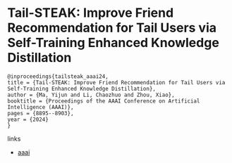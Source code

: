 # Tail-STEAK: Improve Friend Recommendation for Tail Users via Self-Training Enhanced Knowledge Distillation

```
@inproceedings{tailsteak_aaai24,
title = {Tail-STEAK: Improve Friend Recommendation for Tail Users via Self-Training Enhanced Knowledge Distillation},
author = {Ma, Yijun and Li, Chaozhuo and Zhou, Xiao},
booktitle = {Proceedings of the AAAI Conference on Artificial Intelligence (AAAI)},
pages = {8895--8903},
year = {2024}
}
```

links
- [aaai](https://ojs.aaai.org/index.php/AAAI/article/view/28737)
